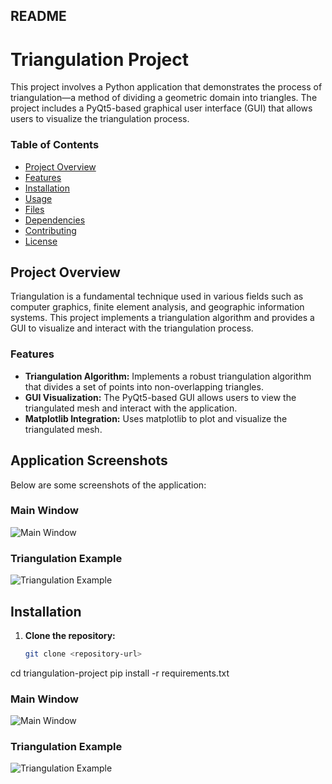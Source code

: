 ## README

# Triangulation Project

This project involves a Python application that demonstrates the process of triangulation—a method of dividing a geometric domain into triangles. The project includes a PyQt5-based graphical user interface (GUI) that allows users to visualize the triangulation process.

### Table of Contents
- [Project Overview](#project-overview)
- [Features](#features)
- [Installation](#installation)
- [Usage](#usage)
- [Files](#files)
- [Dependencies](#dependencies)
- [Contributing](#contributing)
- [License](#license)

## Project Overview
Triangulation is a fundamental technique used in various fields such as computer graphics, finite element analysis, and geographic information systems. This project implements a triangulation algorithm and provides a GUI to visualize and interact with the triangulation process.

### Features
- **Triangulation Algorithm:** Implements a robust triangulation algorithm that divides a set of points into non-overlapping triangles.
- **GUI Visualization:** The PyQt5-based GUI allows users to view the triangulated mesh and interact with the application.
- **Matplotlib Integration:** Uses matplotlib to plot and visualize the triangulated mesh.

## Application Screenshots

Below are some screenshots of the application:

### Main Window
![Main Window](images/main_window.png)

### Triangulation Example
![Triangulation Example](images/triangulation_example.png)

## Installation

1. **Clone the repository:**
   ```bash
   git clone <repository-url>
cd triangulation-project
pip install -r requirements.txt

### Main Window
![Main Window](<img width="498" alt="image" src="https://github.com/user-attachments/assets/2693fafe-c80a-48c7-b309-1b5e30d4a98b">
)

### Triangulation Example
![Triangulation Example](<img width="670" alt="image" src="https://github.com/user-attachments/assets/3aa262d2-8393-472a-89e4-d43850e2d103">
)
